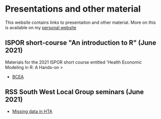 # Presentations and other material
This website contains links to presentaiton and other material. More on this is available on my [personal website](http://www.statistica.it/gianluca)

## ISPOR short-course "An introduction to R" (June 2021)
Materials for the 2021 ISPOR short course entitled 'Health Economic Modeling in R: A Hands-on >

- [BCEA](bcea)

## RSS South West Local Group seminars (June 2021)

- [Missing data in HTA](rss-sw-2021)

